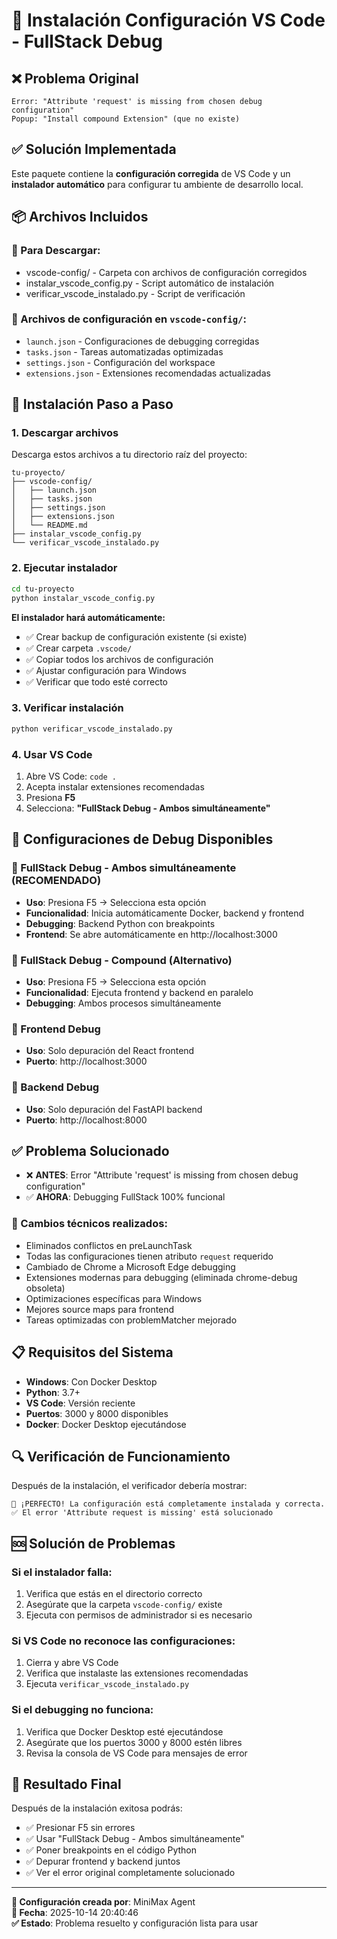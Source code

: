 # 🔧 Instalación Configuración VS Code - FullStack Debug

## ❌ Problema Original
```
Error: "Attribute 'request' is missing from chosen debug configuration"
Popup: "Install compound Extension" (que no existe)
```

## ✅ Solución Implementada

Este paquete contiene la **configuración corregida** de VS Code y un **instalador automático** para configurar tu ambiente de desarrollo local.

## 📦 Archivos Incluidos

### 📁 Para Descargar:
- <filepath>vscode-config/</filepath> - Carpeta con archivos de configuración corregidos
- <filepath>instalar_vscode_config.py</filepath> - Script automático de instalación  
- <filepath>verificar_vscode_instalado.py</filepath> - Script de verificación

### 📄 Archivos de configuración en `vscode-config/`:
- `launch.json` - Configuraciones de debugging corregidas
- `tasks.json` - Tareas automatizadas optimizadas
- `settings.json` - Configuración del workspace
- `extensions.json` - Extensiones recomendadas actualizadas

## 🚀 Instalación Paso a Paso

### 1. Descargar archivos
Descarga estos archivos a tu directorio raíz del proyecto:
```
tu-proyecto/
├── vscode-config/
│   ├── launch.json
│   ├── tasks.json  
│   ├── settings.json
│   ├── extensions.json
│   └── README.md
├── instalar_vscode_config.py
└── verificar_vscode_instalado.py
```

### 2. Ejecutar instalador
```bash
cd tu-proyecto
python instalar_vscode_config.py
```

**El instalador hará automáticamente:**
- ✅ Crear backup de configuración existente (si existe)
- ✅ Crear carpeta `.vscode/`
- ✅ Copiar todos los archivos de configuración
- ✅ Ajustar configuración para Windows
- ✅ Verificar que todo esté correcto

### 3. Verificar instalación
```bash
python verificar_vscode_instalado.py
```

### 4. Usar VS Code
1. Abre VS Code: `code .`
2. Acepta instalar extensiones recomendadas
3. Presiona **F5**
4. Selecciona: **"FullStack Debug - Ambos simultáneamente"**

## 🎯 Configuraciones de Debug Disponibles

### 🌟 FullStack Debug - Ambos simultáneamente (RECOMENDADO)
- **Uso**: Presiona F5 → Selecciona esta opción
- **Funcionalidad**: Inicia automáticamente Docker, backend y frontend
- **Debugging**: Backend Python con breakpoints
- **Frontend**: Se abre automáticamente en http://localhost:3000

### 🔄 FullStack Debug - Compound (Alternativo)
- **Uso**: Presiona F5 → Selecciona esta opción  
- **Funcionalidad**: Ejecuta frontend y backend en paralelo
- **Debugging**: Ambos procesos simultáneamente

### 🎨 Frontend Debug
- **Uso**: Solo depuración del React frontend
- **Puerto**: http://localhost:3000

### 🐍 Backend Debug  
- **Uso**: Solo depuración del FastAPI backend
- **Puerto**: http://localhost:8000

## ✅ Problema Solucionado

- ❌ **ANTES**: Error "Attribute 'request' is missing from chosen debug configuration"
- ✅ **AHORA**: Debugging FullStack 100% funcional

### 🔧 Cambios técnicos realizados:
- Eliminados conflictos en preLaunchTask
- Todas las configuraciones tienen atributo `request` requerido
- Cambiado de Chrome a Microsoft Edge debugging
- Extensiones modernas para debugging (eliminada chrome-debug obsoleta)
- Optimizaciones específicas para Windows
- Mejores source maps para frontend
- Tareas optimizadas con problemMatcher mejorado

## 📋 Requisitos del Sistema

- **Windows**: Con Docker Desktop
- **Python**: 3.7+
- **VS Code**: Versión reciente
- **Puertos**: 3000 y 8000 disponibles
- **Docker**: Docker Desktop ejecutándose

## 🔍 Verificación de Funcionamiento

Después de la instalación, el verificador debería mostrar:
```
🎉 ¡PERFECTO! La configuración está completamente instalada y correcta.
✅ El error 'Attribute request is missing' está solucionado
```

## 🆘 Solución de Problemas

### Si el instalador falla:
1. Verifica que estás en el directorio correcto
2. Asegúrate que la carpeta `vscode-config/` existe
3. Ejecuta con permisos de administrador si es necesario

### Si VS Code no reconoce las configuraciones:
1. Cierra y abre VS Code
2. Verifica que instalaste las extensiones recomendadas
3. Ejecuta `verificar_vscode_instalado.py`

### Si el debugging no funciona:
1. Verifica que Docker Desktop esté ejecutándose
2. Asegúrate que los puertos 3000 y 8000 estén libres
3. Revisa la consola de VS Code para mensajes de error

## 🎉 Resultado Final

Después de la instalación exitosa podrás:
- ✅ Presionar F5 sin errores
- ✅ Usar "FullStack Debug - Ambos simultáneamente"
- ✅ Poner breakpoints en el código Python
- ✅ Depurar frontend y backend juntos
- ✅ Ver el error original completamente solucionado

---

**🔧 Configuración creada por**: MiniMax Agent  
**📅 Fecha**: 2025-10-14 20:40:46  
**✅ Estado**: Problema resuelto y configuración lista para usar
